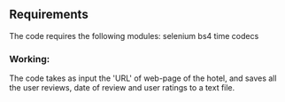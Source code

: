 ## Requirements

The code requires the following modules:
selenium
bs4
time
codecs

### Working:
The code takes as input the 'URL' of web-page of the hotel, and saves all the user reviews, date of review and user ratings to a text file.